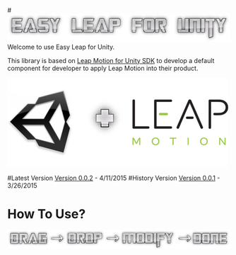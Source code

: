 #![alt text](/img/Title.png)
Welcome to use Easy Leap for Unity.

This library is based on [Leap Motion for Unity SDK](https://developer.leapmotion.com/downloads/unity) to develop a default component for developer to apply Leap Motion into their product.

![alt text](/img/easyleap_for_unity_header.png)

#Latest Version
[Version 0.0.2](https://drive.google.com/file/d/0B-QuZr_n9AXIbWM5NGFGQ0NYMVE/view?usp=sharing) - 4/11/2015
#History Version
[Version 0.0.1](https://drive.google.com/file/d/0B-QuZr_n9AXIdXFHWEt5bURMeVU/view?usp=sharing) - 3/26/2015

# How To Use?
![alt text](/img/howtouse.png)

